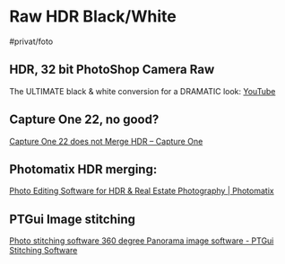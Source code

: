 # Raw HDR Black/White

#privat/foto

## HDR, 32 bit PhotoShop Camera Raw
The ULTIMATE black & white conversion for a DRAMATIC look:
[YouTube](https://www.youtube.com/watch?v=z4HYksU_7Tg&t=17)

## Capture One 22, no good?
[Capture One 22 does not Merge HDR – Capture One](https://support.captureone.com/hc/en-us/community/posts/4413325293457-Capture-One-22-does-not-Merge-HDR)

## Photomatix HDR merging:
[Photo Editing Software for HDR & Real Estate Photography | Photomatix](https://www.hdrsoft.com/)

## PTGui Image stitching
[Photo stitching software 360 degree Panorama image software - PTGui Stitching Software](https://ptgui.com/)
